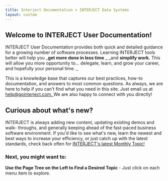 ```yaml
---
title: Interject Documentation > INTERJECT Data Systems
layout: custom
---
```

  

##  Welcome to INTERJECT User Documentation!

INTERJECT  User Documentation provides both quick and detailed guidance for a
growing number of software processes. Learning INTERJECT tools better will
help you _**get more done in less time** _ _and **simplify work.** This will
allow you more opportunity to... delegate, learn, and grow your career, and
hopefully your personal time. _

This is a knowledge base that captures our best practices, how-to
documentation, and answers to most common questions. As always, we are here to
help if you can't find what you need in this site. Just email us at [
help@gointerject.com. ](mailto:help@gointerject.com.) We are also happy to
connect with you directly!

  

##  Curious about what's new?

INTERJECT  is always adding new content, updating existing demos and walk-
throughs, and generally keeping ahead of the fast-paced business software
environment. If you'd like to see what's new, learn the newest and best ways
to increase your efficiency, or just catch up with the latest standards, check
back often for [ INTERJECT's latest Monthly Topic!
](https://interject.atlassian.net/wiki/spaces/ID/pages/128511882/Interject%27s+Monthly+Topic)  

###  Next, you might want to:

**Use the Page Tree on the Left to Find a Desired Topic** \- Just click on
each menu item to explore.

  

